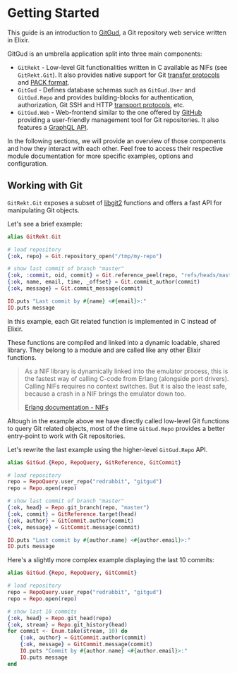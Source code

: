 # Getting Started

This guide is an introduction to [GitGud](https://github.com/almightycouch/gitgud), a Git repository web service written in Elixir.

GitGud is an umbrella application split into three main components:

* `GitRekt` - Low-level Git functionalities written in C available as NIFs (see `GitRekt.Git`). It also provides native support for Git [transfer protocols]() and [PACK format]().
* `GitGud` - Defines database schemas such as `GitGud.User` and `GitGud.Repo` and provides building-blocks for authentication, authorization, Git SSH and HTTP [transport protocols](), etc.
* `GitGud.Web` - Web-frontend similar to the one offered by [GitHub](https://github.com) providing a user-friendly management tool for Git repositories. It also features a [GraphQL API]().

In the following sections, we will provide an overview of those components and how they interact with each other. Feel free to access their respective module documentation for more specific examples, options and configuration.

## Working with Git

`GitRekt.Git` exposes a subset of [libgit2](https://libgit2.org) functions and offers a fast API for manipulating Git objects.

Let's see a brief example:

```elixir
alias GitRekt.Git

# load repository
{:ok, repo} = Git.repository_open("/tmp/my-repo")

# show last commit of branch "master"
{:ok, :commit, oid, commit} = Git.reference_peel(repo, "refs/heads/master")
{:ok, name, email, time, _offset} = Git.commit_author(commit)
{:ok, message} = Git.commit_message(commit)

IO.puts "Last commit by #{name} <#{email}>:"
IO.puts message
```

In this example, each Git related function is implemented in C instead of Elixir.

These functions are compiled and linked into a dynamic loadable, shared library. They belong to a module and are called like any other Elixir functions.

> As a NIF library is dynamically linked into the emulator process, this is the fastest way of calling C-code from Erlang (alongside port drivers). Calling NIFs requires no context switches. But it is also the least safe, because a crash in a NIF brings the emulator down too.
>
> [Erlang documentation - NIFs](http://erlang.org/doc/tutorial/nif.html)

Altough in the example above we have directly called low-level Git functions to query Git related objects, most of the time `GitGud.Repo` provides a better entry-point to work with Git repositories.

Let's rewrite the last example using the higher-level `GitGud.Repo` API.

```elixir
alias GitGud.{Repo, RepoQuery, GitReference, GitCommit}

# load repository
repo = RepoQuery.user_repo("redrabbit", "gitgud")
repo = Repo.open(repo)

# show last commit of branch "master"
{:ok, head} = Repo.git_branch(repo, "master")
{:ok, commit} = GitReference.target(head)
{:ok, author} = GitCommit.author(commit)
{:ok, message} = GitCommit.message(commit)

IO.puts "Last commit by #{author.name} <#{author.email}>:"
IO.puts message
```

Here's a slightly more complex example displaying the last 10 commits:

```elixir
alias GitGud.{Repo, RepoQuery, GitCommit}

# load repository
repo = RepoQuery.user_repo("redrabbit", "gitgud")
repo = Repo.open(repo)

# show last 10 commits
{:ok, head} = Repo.git_head(repo)
{:ok, stream} = Repo.git_history(head)
for commit <- Enum.take(stream, 10) do
	{:ok, author} = GitCommit.author(commit)
	{:ok, message} = GitCommit.message(commit)
	IO.puts "Commit by #{author.name} <#{author.email}>:"
	IO.puts message
end
```
